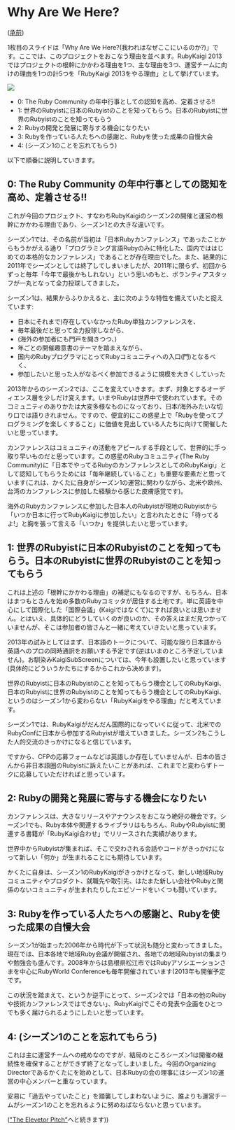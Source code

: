 # Why Are We Here?

([承前](https://github.com/ruby-no-kai/rubykaigi2013/blob/inceptiondeck-ja/public/ids/inception_deck.md))

1枚目のスライドは「Why Are We Here?(我われはなぜここにいるのか?)」です。ここでは、このプロジェクトをおこなう理由を並べます。RubyKaigi 2013ではプロジェクトの根幹にかかわる理由を1つ、主な理由を3つ、運営チームに向けの理由を1つの計5つを「RubyKaigi 2013をやる理由」として挙げています。

![](https://raw.github.com/ruby-no-kai/rubykaigi2013/inceptiondeck-ja/app/assets/images/ids/01.why_are_we_here.png)

* 0: The Ruby Community の年中行事としての認知を高め、定着させる!!
* 1: 世界のRubyistに日本のRubyistのことを知ってもらう。日本のRubyistに世界のRubyistのことを知ってもらう
* 2: Rubyの開発と発展に寄与する機会になりたい
* 3: Rubyを作っている人たちへの感謝と、Rubyを使った成果の自慢大会
* 4: (シーズン1のことを忘れてもらう)

以下で順番に説明していきます。

## 0: The Ruby Community の年中行事としての認知を高め、定着させる!!

これが今回のプロジェクト、すなわちRubyKaigiのシーズン2の開催と運営の根幹にかかわる理由であり、シーズン1との大きな違いです。

シーズン1では、その名前が当初は「日本Rubyカンファレンス」であったことからもうかがえる通り「プログラミング言語Rubyのみに特化した、国内でははじめての本格的なカンファレンス」であることが存在理由でした。また、結果的に2011年でシーズンとしては終了してしまいましたが、2011年に限らず、初回からずっと毎年「今年で最後かもしれない」という思いのもと、ボランティアスタッフが一丸となって全力投球してきました。

シーズン1は、結果からふりかえると、主に次のような特性を備えていたと捉えています:

* 日本にそれまで)存在していなかったRuby単独カンファレンスを、
* 毎年最後だと思って全力投球しながら、
* (海外の参加者にも門戸を開きつつ、)
* 年ごとの開催趣意書のテーマを踏まえながら、
* 国内のRubyプログラマにとってRubyコミュニティへの入口(門)となるべく、
* 参加したいと思った人がなるべく参加できるように規模を大きくしていった

2013年からのシーズン2では、ここを変えていきます。まず、対象とするオーディエンス層を少しだけ変えます。いまやRubyは世界中で使われています。そのコミュニティのありかたは大変多様なものになっており、日本/海外みたいな切り口では語りきれません。ですので、便宜的にこの惑星上で「Rubyを使ってプログラミングを楽しくすること」に価値を見出している人たちに向けて開催したいと思っています。

カンファレンスはコミュニティの活動をアピールする手段として、世界的に手っ取り早いものだと思っています。この惑星のRubyコミュニティ(The Ruby Community)に「日本でやってるRubyのカンファレンスとしてのRubyKaigi」として認知してもらうためには「毎年継続していること」も重要な要素だと思っています(これは、かくたに自身がシーズン1の運営に関わりながら、北米や欧州、台湾のカンファレンスに参加した経験から感じた皮膚感覚です)。

海外のRubyカンファレンスに参加した日本人のRubyistが現地のRubyistから「いつか日本に行ってRubyKaigiに参加したい」と言われたときに「待ってるよ!」と胸を張って言える「いつか」を提供したいと思っています。

## 1: 世界のRubyistに日本のRubyistのことを知ってもらう。日本のRubyistに世界のRubyistのことを知ってもらう

これは上述の「根幹にかかわる理由」の補足にもなるのですが、もちろん、日本はまつもとさんを始め多数のRubyコミッタが居住する土地です。単に英語を中心にして国際化した「国際会議」(Kaigiではなくて)にすれば良いとは思いません。とはいえ、具体的にどうしていくのが良いのか、その答えはまだ見つかっていませんが、そこは参加者の皆さんと一緒に考えていきたいと思っています。

2013年の試みとしてはまず、日本語のトークについて、可能な限り日本語から英語へのプロの同時通訳をお願いする予定です(逆はいまのところ予定していません)。お馴染みKaigiSubScreenについては、今年も設置したいと思っています(具体的にどういうかたちにするからこれから决めます)。

世界のRubyistに日本のRubyistのことを知ってもらう機会としてのRubyKaigi、日本のRubyistに世界のRubyistのことを知ってもらう機会としてのRubyKaigi、というのはシーズン1から変わらない「RubyKaigiをやる理由」だと考えています。

シーズン1では、RubyKaigiがだんだん国際的になっていくに従って、北米でのRubyConfに日本から参加するRubyistが増えていきました。シーズン2もこうした人的交流のきっかけになると信じています。

ですから、CFPの応募フォームなどは英語しか存在していませんが、日本の皆さんから非日本語圏のRubyistに訴えたいことがあれば、これまでと変わらずトークに応募していただければと思っています。

## 2: Rubyの開発と発展に寄与する機会になりたい

カンファレンスは、大きなリリースやアナウンスをおこなう絶好の機会です。シーズン1でも、Ruby本体や関連するライブラリはもちろん、RubyやRubyistに関連する書籍が「RubyKaigi合わせ」でリリースされた実績があります。

世界中からRubyistが集まれば、そこで交わされる会話やコードがきっかけになって新しい「何か」が生まれることにも期待しています。

かくたに自身は、シーズン1のRubyKaigiがきっかけとなって、新しい地域Rubyコミュニティやプロダクト、就職先や取引先、はたまた新しい会社やRubyと関係のないコミュニティが生まれたりしたエピソードをいくつも聞いています。

## 3: Rubyを作っている人たちへの感謝と、Rubyを使った成果の自慢大会

シーズン1が始まった2006年から時代が下って状況も随分と変わってきました。現在では、日本各地で地域Ruby会議が開催され、各地での地域Rubyistの集まりや勉強会も盛んです。2008年からは島根県松江市ではRubyアソシエーションさまを中心にRubyWorld Conferenceも毎年開催されています(2013年も開催予定です。

この状況を踏まえて、というか逆手にとって、シーズン2では「日本の他のRubyや技術カンファレンスではできない」、RubyKaigiでこその発表や企画をひとつでも多く届けられるようにしたいと思っています。

## 4: (シーズン1のことを忘れてもらう)

これは主に運営チームへの戒めなのですが、結局のところシーズン1は開催の継続性を確保することができず終了となってしまいました。今回のOrganizing Directorであるかくたにを始めとして、日本Rubyの会の理事にはシーズン1の運営の中心メンバーと重なっています。

安易に「過去やっていたこと」を踏襲してしまわないように、誰よりも運営チームがシーズン1のことを忘れるように努めねばならないと思っています。

(["The Elevetor Pitch"](https://github.com/ruby-no-kai/rubykaigi2013/blob/inceptiondeck-ja/public/ids/elevator_pitch.md)へと続きます))
